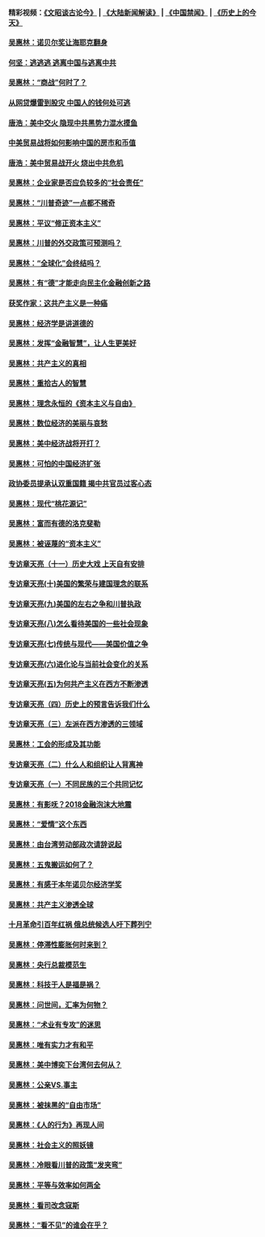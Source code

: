 #### 精彩视频：[《文昭谈古论今》](https://github.com/gfw-breaker/wenzhao/blob/master/README.md?t=01041530) | [《大陆新闻解读》](https://github.com/gfw-breaker/ntdtv-comedy/blob/master/README.md?t=01041530) | [《中国禁闻》](https://github.com/gfw-breaker/ntdtv-news/blob/master/README.md?t=01041530) | [《历史上的今天》](https://github.com/gfw-breaker/today-in-history/blob/master/README.md?t=01041530) 

#### [吴惠林：诺贝尔奖让海耶克翻身](../pages/nsc423/n10890049.md?t=01041530) 

#### [何坚：逃逃逃 逃离中国与逃离中共](../pages/nsc423/n10592891.md?t=01041530) 

#### [吴惠林：“商战”何时了？](../pages/nsc423/n10573558.md?t=01041530) 

#### [从网贷爆雷到股灾 中国人的钱何处可逃](../pages/nsc423/n10572800.md?t=01041530) 

#### [唐浩：美中交火 隐现中共黑势力混水摸鱼](../pages/nsc423/n10544040.md?t=01041530) 

#### [中美贸易战将如何影响中国的房市和币值](../pages/nsc423/n10543697.md?t=01041530) 

#### [唐浩：美中贸易战开火 烧出中共危机](../pages/nsc423/n10540126.md?t=01041530) 

#### [吴惠林：企业家是否应负较多的“社会责任”](../pages/nsc423/n10535022.md?t=01041530) 

#### [吴惠林：“川普奇迹”一点都不稀奇](../pages/nsc423/n10512808.md?t=01041530) 

#### [吴惠林：平议“修正资本主义”](../pages/nsc423/n10495724.md?t=01041530) 

#### [吴惠林：川普的外交政策可预测吗？](../pages/nsc423/n10462387.md?t=01041530) 

#### [吴惠林：“全球化”会终结吗？](../pages/nsc423/n10452838.md?t=01041530) 

#### [吴惠林：有“德”才能走向民主化金融创新之路](../pages/nsc423/n10432292.md?t=01041530) 

#### [获奖作家：这共产主义是一种癌](../pages/nsc423/n10431541.md?t=01041530) 

#### [吴惠林：经济学是讲道德的](../pages/nsc423/n10398014.md?t=01041530) 

#### [吴惠林：发挥“金融智慧”，让人生更美好](../pages/nsc423/n10375019.md?t=01041530) 

#### [吴惠林：共产主义的真相](../pages/nsc423/n10351394.md?t=01041530) 

#### [吴惠林：重拾古人的智慧](../pages/nsc423/n10337691.md?t=01041530) 

#### [吴惠林：理念永恒的《资本主义与自由》](../pages/nsc423/n10316274.md?t=01041530) 

#### [吴惠林：数位经济的美丽与哀愁](../pages/nsc423/n10292946.md?t=01041530) 

#### [吴惠林：美中经济战将开打？](../pages/nsc423/n10258825.md?t=01041530) 

#### [吴惠林：可怕的中国经济扩张](../pages/nsc423/n10219147.md?t=01041530) 

#### [政协委员提承认双重国籍 揭中共官员过客心态](../pages/nsc423/n10208809.md?t=01041530) 

#### [吴惠林：现代“桃花源记”](../pages/nsc423/n10185234.md?t=01041530) 

#### [吴惠林：富而有德的洛克斐勒](../pages/nsc423/n10142264.md?t=01041530) 

#### [吴惠林：被诬蔑的“资本主义”](../pages/nsc423/n10124816.md?t=01041530) 

#### [专访章天亮（十一）历史大戏 上天自有安排](../pages/nsc423/n10094905.md?t=01041530) 

#### [专访章天亮(十)美国的繁荣与建国理念的联系](../pages/nsc423/n10094899.md?t=01041530) 

#### [专访章天亮(九)美国的左右之争和川普执政](../pages/nsc423/n10094889.md?t=01041530) 

#### [专访章天亮(八)怎么看待美国的一些社会现象](../pages/nsc423/n10094857.md?t=01041530) 

#### [专访章天亮(七)传统与现代——美国价值之争](../pages/nsc423/n10093140.md?t=01041530) 

#### [专访章天亮(六)进化论与当前社会变化的关系](../pages/nsc423/n10092036.md?t=01041530) 

#### [专访章天亮(五)为何共产主义在西方不断渗透](../pages/nsc423/n10083620.md?t=01041530) 

#### [专访章天亮（四）历史上的预言告诉我们什么](../pages/nsc423/n10083606.md?t=01041530) 

#### [专访章天亮（三）左派在西方渗透的三领域](../pages/nsc423/n10081115.md?t=01041530) 

#### [吴惠林：工会的形成及其功能](../pages/nsc423/n10080633.md?t=01041530) 

#### [专访章天亮（二）什么人和组织让人背离神](../pages/nsc423/n10076637.md?t=01041530) 

#### [专访章天亮（一）不同民族的三个共同记忆](../pages/nsc423/n10074188.md?t=01041530) 

#### [吴惠林：有影呒？2018金融泡沫大地震](../pages/nsc423/n10040534.md?t=01041530) 

#### [吴惠林：“爱情”这个东西](../pages/nsc423/n10019423.md?t=01041530) 

#### [吴惠林：由台湾劳动部政次请辞说起](../pages/nsc423/n9979679.md?t=01041530) 

#### [吴惠林：五鬼搬运如何了？](../pages/nsc423/n9925338.md?t=01041530) 

#### [吴惠林：有感于本年诺贝尔经济学奖](../pages/nsc423/n9871883.md?t=01041530) 

#### [吴惠林：共产主义渗透全球](../pages/nsc423/n9812748.md?t=01041530) 

#### [十月革命引百年红祸 俄总统候选人吁下葬列宁](../pages/nsc423/n9810182.md?t=01041530) 

#### [吴惠林：停滞性膨胀何时来到？](../pages/nsc423/n9764136.md?t=01041530) 

#### [吴惠林：央行总裁模范生](../pages/nsc423/n9728134.md?t=01041530) 

#### [吴惠林：科技于人是福是祸？](../pages/nsc423/n9672982.md?t=01041530) 

#### [吴惠林：问世间，汇率为何物？](../pages/nsc423/n9621788.md?t=01041530) 

#### [吴惠林：“术业有专攻”的迷思](../pages/nsc423/n9580363.md?t=01041530) 

#### [吴惠林：唯有实力才有和平](../pages/nsc423/n9529599.md?t=01041530) 

#### [吴惠林：美中博奕下台湾何去何从？](../pages/nsc423/n9483598.md?t=01041530) 

#### [吴惠林：公亲VS.事主](../pages/nsc423/n9425637.md?t=01041530) 

#### [吴惠林：被抹黑的“自由市场”](../pages/nsc423/n9351545.md?t=01041530) 

#### [吴惠林：《人的行为》再现人间](../pages/nsc423/n9296339.md?t=01041530) 

#### [吴惠林：社会主义的照妖镜](../pages/nsc423/n9243460.md?t=01041530) 

#### [吴惠林：冷眼看川普的政策“发夹弯”](../pages/nsc423/n9120684.md?t=01041530) 

#### [吴惠林：平等与效率如何两全](../pages/nsc423/n9075430.md?t=01041530) 

#### [吴惠林：看司改念寇斯](../pages/nsc423/n9024915.md?t=01041530) 

#### [吴惠林：“看不见”的谁会在乎？](../pages/nsc423/n8977488.md?t=01041530) 

